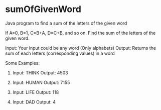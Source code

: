 # sumOfGivenWord
Java program to find a sum of the letters of the given word

If A=0, B=1, C=B+A, D=C+B, and so on. Find the sum of the letters of the given word.

Input: Your input could be any word (Only alphabets)
Output: Returns the sum of each letters (corresponding values) in a word

Some Examples:
1) Input: THINK
   Output: 4503
   
2) Input: HUMAN
   Output: 7155
   
3) Input: LIFE
   Output: 118
   
4) Input: DAD
   Output: 4
